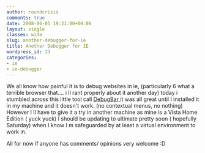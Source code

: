```yaml
---
author: roundcrisis
comments: true
date: 2008-06-05 19:21:00+00:00
layout: single
classes: wide
slug: another-debugger-for-ie
title: Another Debugger for IE
wordpress_id: 13
categories:
- ie
- ie-debugger
---
```


We all know how painful it is to debug websites in ie, (particularly 6 what a terrible browser that.... i ll rant properly about it another day) today i stumbled across this little tool call [DebugBar ](http://www.my-debugbar.com/wiki/) it was all great until I installed it in my machine and it doesn't work. (no contextual menus, no nothing)  
 However I ll have to give it a try in another machine as mine is a Vista Home Edition ( yuck yuck) I should be updating to ultimate pretty soon ( hopefully Saturday) when I know I m safeguarded by at least a virtual environment to work in.  
  
  
 All for now if anyone has comments/ opinions very welcome :D
